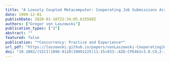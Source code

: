 ```yaml
---
title: "A Loosely Coupled Metacomputer: Cooperating Job Submissions Across Multiple Supercomputing Sites"
date: 1999-12-01
publishDate: 2020-01-10T22:34:05.615569Z
authors: ["Gregor von Laszewski"]
publication_types: ["2"]
abstract: ""
featured: false
publication: "*Concurrency: Practice and Experience*"
url_pdf: "https://laszewski.github.io/papers/vonLaszewski-CooperatingJobs.pdf"
doi: "10.1002/(SICI)1096-9128(19991225)11:15<933::AID-CPE461>3.0.CO;2-J"
---
```


